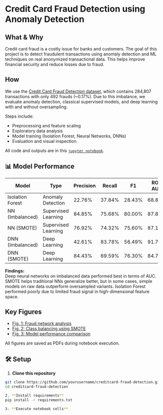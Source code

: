 # Credit Card Fraud Detection using Anomaly Detection

## What & Why

Credit card fraud is a costly issue for banks and customers. The goal of this project is to detect fraudulent transactions using anomaly detection and ML techniques on real anonymized transactional data. This helps improve financial security and reduce losses due to fraud.

## How

We use the [Credit Card Fraud Detection dataset](https://www.kaggle.com/datasets/mlg-ulb/creditcardfraud), which contains 284,807 transactions with only 492 frauds (~0.17%). Due to this imbalance, we evaluate anomaly detection, classical supervised models, and deep learning with and without oversampling.

Steps include:

- Preprocessing and feature scaling  
- Exploratory data analysis  
- Model training (Isolation Forest, Neural Networks, DNNs)  
- Evaluation and visual inspection  

All code and outputs are in this [`jupyter notebook`](https://github.com/sumitdeole/AML_anomaly_detection/blob/main/AML_Anomaly_Detection.ipynb).

## 📊 Model Performance

| Model               | Type                  | Precision | Recall |   F1   | ROC AUC |
|---------------------|-----------------------|-----------|--------|--------|---------|
| Isolation Forest     | Anomaly Detection     | 22.76%    | 37.84% | 28.43% | 68.81%  |
| NN (Imbalanced)      | Supervised Learning   | 84.85%    | 75.68% | 80.00% | 87.83%  |
| NN (SMOTE)           | Supervised Learning   | 76.92%    | 74.32% | 75.60% | 87.14%  |
| DNN (Imbalanced)     | Deep Learning         | 42.61%    | 83.78% | 56.49% | 91.79%  |
| DNN (SMOTE)          | Deep Learning         | 84.43%    | 69.59% | 76.30% | 84.79%  |

**Findings:**  
Deep neural networks on imbalanced data performed best in terms of AUC. SMOTE helps traditional NNs generalize better, but in some cases, simple models on raw data outperform oversampled variants. Isolation Forest performed poorly due to limited fraud signal in high-dimensional feature space.

## Key Figures

- [Fig. 1: Fraud network analysis](https://github.com/sumitdeole/AML_anomaly_detection/blob/main/1.Fraud_network_analysis.pdf)  
- [Fig. 2: Class balancing using SMOTE](https://github.com/sumitdeole/AML_anomaly_detection/blob/main/2.SMOTE_balancing_before_vs_after.pdf)  
- [Fig. 3: Model performance comparison](https://github.com/sumitdeole/AML_anomaly_detection/blob/main/3.Model_performance.pdf)

All figures are saved as PDFs during notebook execution.

## 🛠 Setup

1. **Clone this repository**

```bash
git clone https://github.com/yourusername/creditcard-fraud-detection.git
cd creditcard-fraud-detection

2. **Install requirements**
pip install -r requirements.txt

3. **Execute notebook cells**
